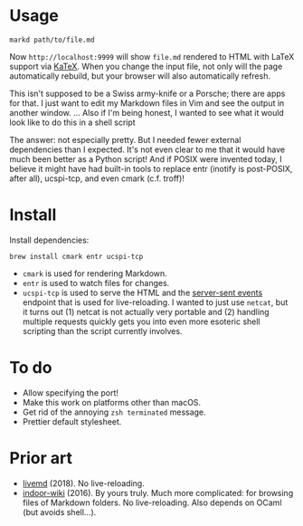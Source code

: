 # Usage

```
markd path/to/file.md
```

Now `http://localhost:9999` will show `file.md` rendered to HTML with LaTeX support via [KaTeX](https://katex.org/).
When you change the input file, not only will the page automatically rebuild,
but your browser will also automatically refresh.

This isn't supposed to be a Swiss army-knife or a Porsche; there are apps for that.
I just want to edit my Markdown files in Vim and see the output in another window.
... Also if I'm being honest, I wanted to see what it would look like to do this in a shell script

The answer: not especially pretty.
But I needed fewer external dependencies than I expected.
It's not even clear to me that it would have much been better as a Python script!
And if POSIX were invented today, I believe it might have had built-in tools to replace entr (inotify is post-POSIX, after all), ucspi-tcp, and even cmark (c.f. troff)!

# Install

Install dependencies:

```
brew install cmark entr ucspi-tcp
```

- `cmark` is used for rendering Markdown.
- `entr` is used to watch files for changes.
- `ucspi-tcp` is used to serve the HTML and the [server-sent events](https://developer.mozilla.org/en-US/docs/Web/API/Server-sent_events/Using_server-sent_events)
  endpoint that is used for live-reloading. I wanted to just use `netcat`, but it
  turns out (1) netcat is not actually very portable and (2) handling multiple
  requests quickly gets you into even more esoteric shell scripting than the
  script currently involves.

# To do

- Allow specifying the port!
- Make this work on platforms other than macOS.
- Get rid of the annoying `zsh terminated` message.
- Prettier default stylesheet.

# Prior art

- [livemd](https://github.com/chrboe/livemd) (2018). No live-reloading.
- [indoor-wiki](https://github.com/jyc/indoor-wiki) (2016). By yours truly.
  Much more complicated: for browsing files of Markdown folders. No
  live-reloading. Also depends on OCaml (but avoids shell...).
